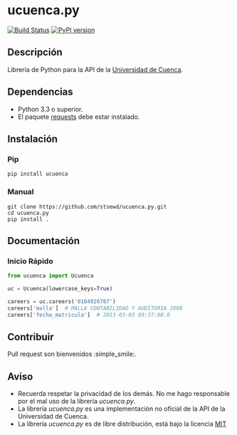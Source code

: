 # ucuenca.py
[![Build Status](https://travis-ci.com/stsewd/ucuenca.py.svg?token=tZwnW7qE7enKf3J5KbrM&branch=master)](https://travis-ci.com/stsewd/ucuenca.py)
[![PyPI version](https://badge.fury.io/py/ucuenca.svg)](https://badge.fury.io/py/ucuenca)

## Descripción
Librería de Python para la API de la [Universidad de Cuenca](http://www.ucuenca.edu.ec/).

## Dependencias
-   Python 3.3 o superior.
-   El paquete [requests](<http://docs.python-requests.org/en/master/user/install/>) debe estar instalado.

## Instalación
### Pip
```
pip install ucuenca

```

### Manual
```
git clone https://github.com/stsewd/ucuenca.py.git
cd ucuenca.py
pip install .
```

## Documentación

### Inicio Rápido
```python
from ucuenca import Ucuenca

uc = Ucuenca(lowercase_keys=True)

careers = uc.careers('0104926787')
careers['malla']  # MALLA CONTABILIDAD Y AUDITORIA 2008
careers['fecha_matricula']  # 2013-03-03 09:37:08.0
```

## Contribuir
Pull request son bienvenidos :simple_smile:.
<!-- TODO -->

## Aviso
-   Recuerda respetar la privacidad de los demás. No me hago responsable por el mal uso de la librería _ucuenca.py_.
-   La librería _ucuenca.py_ es una implementación no oficial de la API de la Universidad de Cuenca.
-   La librería _ucuenca.py_ es de libre distribución, está bajo la licencia [MIT](LICENSE)

